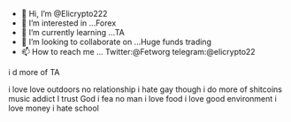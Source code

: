 - 👋 Hi, I’m @Elicrypto222
- 👀 I’m interested in ...Forex
- 🌱 I’m currently learning ...TA
- 💞️ I’m looking to collaborate on ...Huge funds trading
- 📫 How to reach me ... Twitter:@Fetworg
telegram:@elicrypto22
<!---
Elicrypto222/Elicrypto222 is a ✨ special ✨ repository because its `README.md` (this file) appears on your GitHub profile.
You can click the Preview link to take a look at your changes.
--->i d more of TA
i love love outdoors
no relationship
i hate gay though
i do more of shitcoins
music addict
I trust God
i fea no man
i love food
i love good environment
i love money
i hate school
